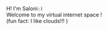 H! I'm Saloni`:)`
<br>
Welcome to my virtual internet space !
<br>
(fun fact: I like clouds!!! )
<!---
Saloni1707/Saloni1707 is a ✨ special ✨ repository because its `README.md` (this file) appears on your GitHub profile.
You can click the Preview link to take a look at your changes.
--->
